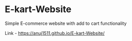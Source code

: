 # E-kart-Website
Simple E-commerce website with add to cart functionality


Link - https://anuj1511.github.io/E-kart-Website/
